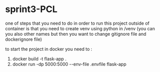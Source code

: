 # sprint3-PCL

one of steps that you need to do in order to run this project outside of container is that you need to create venv using python in /venv 
(you can you also other names but then you want to change gitignore file and dockerignore file)

to start the project in docker you need to :
1. docker build -t flask-app .
2. docker run -dp 5000:5000 --env-file .envfile flask-app
